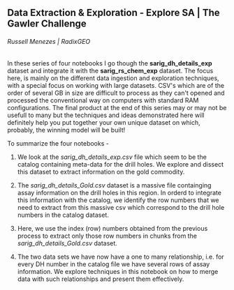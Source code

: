 ## Data Extraction & Exploration - Explore SA | The Gawler Challenge
###### Russell Menezes | RadixGEO

In these series of four notebooks I go though the **sarig_dh_details_exp** dataset and integrate it with the **sarig_rs_chem_exp** dataset. The focus here, is mainly on the different data ingestion and exploration techniques, with a special focus on working with large datasets. CSV's which are of the order of several GB in size are difficult to process as they can't opened and processed the conventional way on computers with standard RAM configurations. The final product at the end of this series may or may not be usefull to many but the techniques and ideas demonstrated here will definitely help you put together your own unique dataset on which, probably, the winning model will be built!

To summarize the four notebooks - 

1. We look at the *sarig_dh_details_exp.csv* file which seem to be the catalog containing meta-data for the drill holes. We explore and dissect this dataset to extract information on the gold commodity.

2. The *sarig_dh_details_Gold.csv* dataset is a massive file containging assay information on the drill holes in this region. In orderd to integrate this information with the catalog, we identify the row numbers that we need to extract from this massive csv which correspond to the drill hole numbers in the catalog dataset.

3. Here, we use the index (row) numbers obtained from the previous process to extract only those row numbers in chunks from the *sarig_dh_details_Gold.csv* dataset.

4. The two data sets we have now have a one to many relationship, i.e. for every DH number in the catalog file we have several rows of assay information. We explore techniques in this notebook on how to merge data with such relationships and present them effectively.
